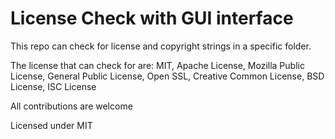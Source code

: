 # License Check with GUI interface

This repo can check for license and copyright strings in a specific folder.


The license that can check for are: 
MIT,
Apache License,
Mozilla Public License,
General Public License,
Open SSL,
Creative Common License,
BSD License,
ISC License


All contributions are welcome


Licensed under MIT 
